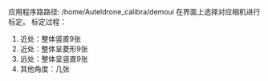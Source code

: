 应用程序路路径: /home/Auteldrone_calibra/demoui
在界面上选择对应相机进行标定。
标定过程：
1. 近处：整体竖直9张
2. 近处：整体呈菱形9张
3. 远处：整体呈竖直9张
4. 其他角度：几张

